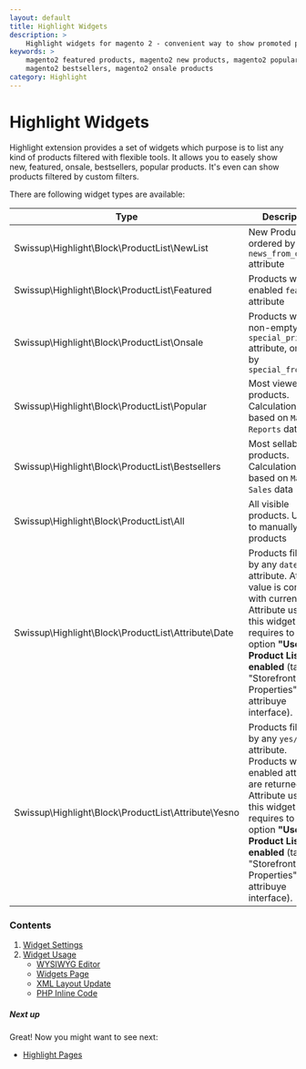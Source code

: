 ```yaml
---
layout: default
title: Highlight Widgets
description: >
    Highlight widgets for magento 2 - convenient way to show promoted products on your store
keywords: >
    magento2 featured products, magento2 new products, magento2 popular products,
    magento2 bestsellers, magento2 onsale products
category: Highlight
---
```


# Highlight Widgets

Highlight extension provides a set of widgets which purpose is to list any kind
of products filtered with flexible tools. It allows you to easely show new,
featured, onsale, bestsellers, popular products. It's even can show products 
filtered by custom filters.

There are following widget types are available:

Type                                                | Description
----------------------------------------------------|------------
Swissup\Highlight\Block\ProductList\NewList         | New Products, ordered by `news_from_date` attribute
Swissup\Highlight\Block\ProductList\Featured        | Products with enabled `featured` attribute
Swissup\Highlight\Block\ProductList\Onsale          | Products with non-empty `special_price` attribute, ordered by `special_from_date`
Swissup\Highlight\Block\ProductList\Popular         | Most viewed products. Calculation is based on `Magento Reports` data
Swissup\Highlight\Block\ProductList\Bestsellers     | Most sellable products. Calculation is based on `Magento Sales` data
Swissup\Highlight\Block\ProductList\All             | All visible products. Usefull to manually filter products
Swissup\Highlight\Block\ProductList\Attribute\Date  | Products filtered by any `date` attribute. Attribute value is compared with current date. Attribute used for this widget requires to have option **"Use in Product Listing" enabled** (tab "Storefront Properties" in edit attribuye interface).
Swissup\Highlight\Block\ProductList\Attribute\Yesno | Products filtered by any `yes/no` attribute. Products with enabled attribute are returned. Attribute used for this widget requires to have option **"Use in Product Listing" enabled** (tab "Storefront Properties" in edit attribuye interface).

### Contents

1. [Widget Settings](settings/)
2. [Widget Usage](usage/)
    - [WYSIWYG Editor](usage/#wysiwyg-editor)
    - [Widgets Page](usage/#widgets-page)
    - [XML Layout Update](usage/#xml-layout-update)
    - [PHP Inline Code](usage/#php-inline-code)

##### Next up

Great! Now you might want to see next: 

- [Highlight Pages](/m2/extensions/highlight/pages/)
